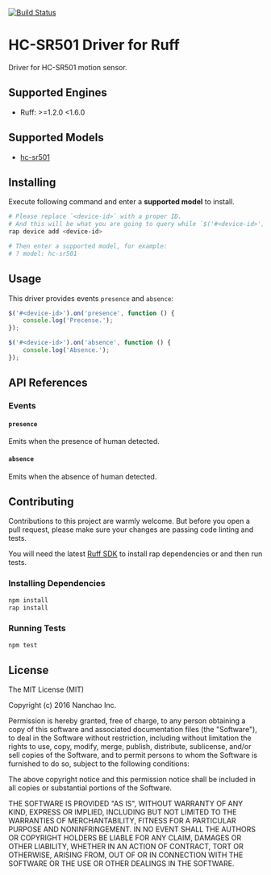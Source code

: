 [![Build Status](https://travis-ci.org/ruff-drivers/hc-sr501.svg)](https://travis-ci.org/ruff-drivers/hc-sr501)

# HC-SR501 Driver for Ruff

Driver for HC-SR501 motion sensor.

## Supported Engines

* Ruff: >=1.2.0 <1.6.0

## Supported Models

- [hc-sr501](https://rap.ruff.io/devices/hc-sr501)

## Installing

Execute following command and enter a **supported model** to install.

```sh
# Please replace `<device-id>` with a proper ID.
# And this will be what you are going to query while `$('#<device-id>')`.
rap device add <device-id>

# Then enter a supported model, for example:
# ? model: hc-sr501
```

## Usage

This driver provides events `presence` and `absence`:

```js
$('#<device-id>').on('presence', function () {
    console.log('Precense.');
});

$('#<device-id>').on('absence', function () {
    console.log('Absence.');
});
```

## API References

### Events

#### `presence`

Emits when the presence of human detected.

#### `absence`

Emits when the absence of human detected.

## Contributing

Contributions to this project are warmly welcome. But before you open a pull request, please make sure your changes are passing code linting and tests.

You will need the latest [Ruff SDK](https://ruff.io/) to install rap dependencies or and then run tests.

### Installing Dependencies

```sh
npm install
rap install
```

### Running Tests

```sh
npm test
```

## License

The MIT License (MIT)

Copyright (c) 2016 Nanchao Inc.

Permission is hereby granted, free of charge, to any person obtaining a copy of this software and associated documentation files (the "Software"), to deal in the Software without restriction, including without limitation the rights to use, copy, modify, merge, publish, distribute, sublicense, and/or sell copies of the Software, and to permit persons to whom the Software is furnished to do so, subject to the following conditions:

The above copyright notice and this permission notice shall be included in all copies or substantial portions of the Software.

THE SOFTWARE IS PROVIDED "AS IS", WITHOUT WARRANTY OF ANY KIND, EXPRESS OR IMPLIED, INCLUDING BUT NOT LIMITED TO THE WARRANTIES OF MERCHANTABILITY, FITNESS FOR A PARTICULAR PURPOSE AND NONINFRINGEMENT. IN NO EVENT SHALL THE AUTHORS OR COPYRIGHT HOLDERS BE LIABLE FOR ANY CLAIM, DAMAGES OR OTHER LIABILITY, WHETHER IN AN ACTION OF CONTRACT, TORT OR OTHERWISE, ARISING FROM, OUT OF OR IN CONNECTION WITH THE SOFTWARE OR THE USE OR OTHER DEALINGS IN THE SOFTWARE.
